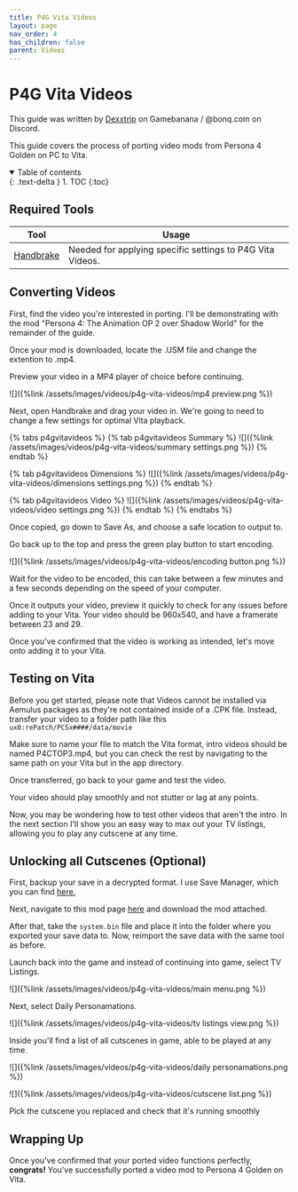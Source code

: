 ```yaml
---
title: P4G Vita Videos
layout: page
nav_order: 4
has_children: false
parent: Videos
---
```


# P4G Vita Videos
This guide was written by [Dexxtrip](https://gamebanana.com/members/2225195) on Gamebanana / @bonq.com on Discord.

This guide covers the process of porting video mods from Persona 4 Golden on PC to Vita.

<details open markdown="block">
  <summary>
    Table of contents
  </summary>
  {: .text-delta }
1. TOC
{:toc}
</details>

## Required Tools

| Tool      | Usage |
| ----------- | ----------- |
| [Handbrake](https://handbrake.fr/downloads.php)      | Needed for applying specific settings to P4G Vita Videos.      |

## Converting Videos

First, find the video you're interested in porting. I'll be demonstrating with the mod "Persona 4: The Animation OP 2 over Shadow World" for the remainder of the guide.

Once your mod is downloaded, locate the .USM file and change the extention to .mp4.

Preview your video in a MP4 player of choice before continuing.

![]({%link /assets/images/videos/p4g-vita-videos/mp4 preview.png %})

Next, open Handbrake and drag your video in. We're going to need to change a few settings for optimal Vita playback.

{% tabs p4gvitavideos %}
{% tab p4gvitavideos Summary %}
![]({%link /assets/images/videos/p4g-vita-videos/summary settings.png %})
{% endtab %}

{% tab p4gvitavideos Dimensions %}
![]({%link /assets/images/videos/p4g-vita-videos/dimensions settings.png %})
{% endtab %}

{% tab p4gvitavideos Video %}
![]({%link /assets/images/videos/p4g-vita-videos/video settings.png %})
{% endtab %}
{% endtabs %}

Once copied, go down to Save As, and choose a safe location to output to.

Go back up to the top and press the green play button to start encoding.

![]({%link /assets/images/videos/p4g-vita-videos/encoding button.png %})

Wait for the video to be encoded, this can take between a few minutes and a few seconds depending on the speed of your computer.

Once it outputs your video, preview it quickly to check for any issues before adding to your Vita. Your video should be 960x540, and have a framerate between 23 and 29.

Once you've confirmed that the video is working as intended, let's move onto adding it to your Vita.

## Testing on Vita

Before you get started, please note that Videos cannot be installed via Aemulus packages as they're not contained inside of a .CPK file. Instead, transfer your video to a folder path like this `ux0:rePatch/PCSx####/data/movie`

Make sure to name your file to match the Vita format, intro videos should be named P4CTOP3.mp4, but you can check the rest by navigating to the same path on your Vita but in the app directory.

Once transferred, go back to your game and test the video.

Your video should play smoothly and not stutter or lag at any points.

Now, you may be wondering how to test other videos that aren't the intro. In the next section I'll show you an easy way to max out your TV listings, allowing you to play any cutscene at any time.

## Unlocking all Cutscenes (Optional)

First, backup your save in a decrypted format. I use Save Manager, which you can find [here.](https://github.com/d3m3vilurr/vita-savemgr/releases)

Next, navigate to this mod page [here](https://gamebanana.com/mods/50904) and download the mod attached.

After that, take the `system.bin` file and place it into the folder where you exported your save data to. Now, reimport the save data with the same tool as before.

Launch back into the game and instead of continuing into game, select TV Listings. 

![]({%link /assets/images/videos/p4g-vita-videos/main menu.png %})

Next, select Daily Personamations. 

![]({%link /assets/images/videos/p4g-vita-videos/tv listings view.png %})

Inside you'll find a list of all cutscenes in game, able to be played at any time.

![]({%link /assets/images/videos/p4g-vita-videos/daily personamations.png %})

![]({%link /assets/images/videos/p4g-vita-videos/cutscene list.png %})

Pick the cutscene you replaced and check that it's running smoothly

## Wrapping Up

Once you've confirmed that your ported video functions perfectly, **congrats!** You've successfully ported a video mod to Persona 4 Golden on Vita.